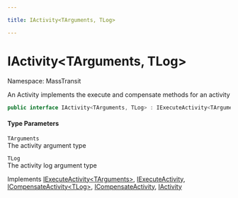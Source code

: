 ```yaml
---

title: IActivity<TArguments, TLog>

---
```


# IActivity\<TArguments, TLog\>

Namespace: MassTransit

An Activity implements the execute and compensate methods for an activity

```csharp
public interface IActivity<TArguments, TLog> : IExecuteActivity<TArguments>, IExecuteActivity, ICompensateActivity<TLog>, ICompensateActivity, IActivity
```

#### Type Parameters

`TArguments`<br/>
The activity argument type

`TLog`<br/>
The activity log argument type

Implements [IExecuteActivity\<TArguments\>](../masstransit/iexecuteactivity-1), [IExecuteActivity](../masstransit/iexecuteactivity), [ICompensateActivity\<TLog\>](../masstransit/icompensateactivity-1), [ICompensateActivity](../masstransit/icompensateactivity), [IActivity](../masstransit/iactivity)
